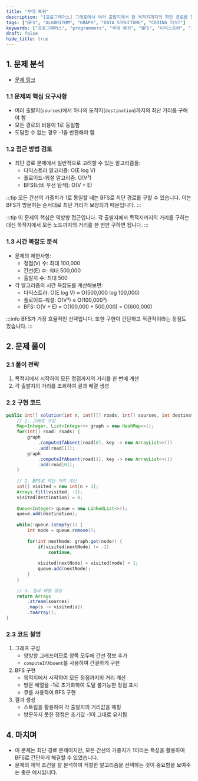 ```yaml
---
title: "부대 복귀"
description: "[프로그래머스] 그래프에서 여러 출발지에서 한 목적지까지의 최단 경로를 찾는 문제를 BFS로 해결하는 방법을 알아봅니다. 다익스트라와 BFS의 시간 복잡도를 비교하고, 최적의 알고리즘을 선택하는 과정을 설명합니다."
tags: ["BFS", "ALGORITHM", "GRAPH", "DATA_STRUCTURE", "CODING_TEST"]
keywords: ["프로그래머스", "programmers", "부대 복귀", "BFS", "다익스트라", "그래프", "알고리즘", "코딩테스트", "shortest path", "breadth first search", "graph"]
draft: false
hide_title: true
---
```


## 1. 문제 분석

- [문제 링크](https://programmers.co.kr/learn/courses/30/lessons/132266)

### 1.1 문제의 핵심 요구사항
- 여러 출발지(`sources`)에서 하나의 도착지(`destination`)까지의 최단 거리를 구해야 함
- 모든 경로의 비용이 1로 동일함
- 도달할 수 없는 경우 -1을 반환해야 함

### 1.2 접근 방법 검토

- 최단 경로 문제에서 일반적으로 고려할 수 있는 알고리즘들:
    - 다익스트라 알고리즘: O(E log V)
    - 플로이드-워셜 알고리즘: O(V³)
    - BFS(너비 우선 탐색): O(V + E)

:::tip
모든 간선의 가중치가 1로 동일할 때는 BFS로 최단 경로를 구할 수 있습니다. 이는 BFS가 방문하는 순서대로 최단 거리가 보장되기 때문입니다.
:::

:::tip
이 문제의 핵심은 역방향 접근입니다. 각 출발지에서 목적지까지의 거리를 구하는 대신 목적지에서 모든 노드까지의 거리를 한 번만 구하면 됩니다.
:::


### 1.3 시간 복잡도 분석

- 문제의 제한사항:
    - 정점(V) 수: 최대 100,000
    - 간선(E) 수: 최대 500,000
    - 출발지 수: 최대 500
- 각 알고리즘의 시간 복잡도를 계산해보면:
  - 다익스트라: O(E log V) ≈ O(500,000 log 100,000)
  - 플로이드-워셜: O(V³) ≈ O(100,000³)
  - BFS: O(V + E) ≈ O(100,000 + 500,000) = O(600,000)

:::info
BFS가 가장 효율적인 선택입니다. 또한 구현이 간단하고 직관적이라는 장점도 있습니다.
:::

## 2. 문제 풀이

### 2.1 풀이 전략
1. 목적지에서 시작하여 모든 정점까지의 거리를 한 번에 계산
2. 각 출발지의 거리를 조회하여 결과 배열 생성

### 2.2 구현 코드

```java
public int[] solution(int n, int[][] roads, int[] sources, int destination) {
    // 1. 그래프 구성
    Map<Integer, List<Integer>> graph = new HashMap<>();
    for(int[] road: roads) {    
        graph
            .computeIfAbsent(road[0], key -> new ArrayList<>())
            .add(road[1]);
        graph
            .computeIfAbsent(road[1], key -> new ArrayList<>())
            .add(road[0]);
    }
    
    // 2. BFS로 최단 거리 계산
    int[] visited = new int[n + 1];
    Arrays.fill(visited, -1);
    visited[destination] = 0;
    
    Queue<Integer> queue = new LinkedList<>();
    queue.add(destination);
    
    while(!queue.isEmpty()) {
        int node = queue.remove();
        
        for(int nextNode: graph.get(node)) {
            if(visited[nextNode] != -1) 
                continue;
            
            visited[nextNode] = visited[node] + 1;
            queue.add(nextNode);
        }
    }
    
    // 3. 결과 배열 생성
    return Arrays
        .stream(sources)
        .map(s -> visited[s])
        .toArray();
}
```

### 2.3 코드 설명

1. 그래프 구성
    - 양방향 그래프이므로 양쪽 모두에 간선 정보 추가
    - `computeIfAbsent`를 사용하여 간결하게 구현
2. BFS 구현
    - 목적지에서 시작하여 모든 정점까지의 거리 계산
    - 방문 배열을 -1로 초기화하여 도달 불가능한 정점 표시
    - 큐를 사용하여 BFS 구현
3. 결과 생성
    - 스트림을 활용하여 각 출발지의 거리값을 매핑
    - 방문하지 못한 정점은 초기값 -1이 그대로 유지됨

## 4. 마치며

- 이 문제는 최단 경로 문제이지만, 모든 간선의 가중치가 1이라는 특성을 활용하여 BFS로 간단하게 해결할 수 있었습니다. 
- 문제의 제약 조건을 잘 분석하여 적절한 알고리즘을 선택하는 것이 중요함을 보여주는 좋은 예시입니다.
